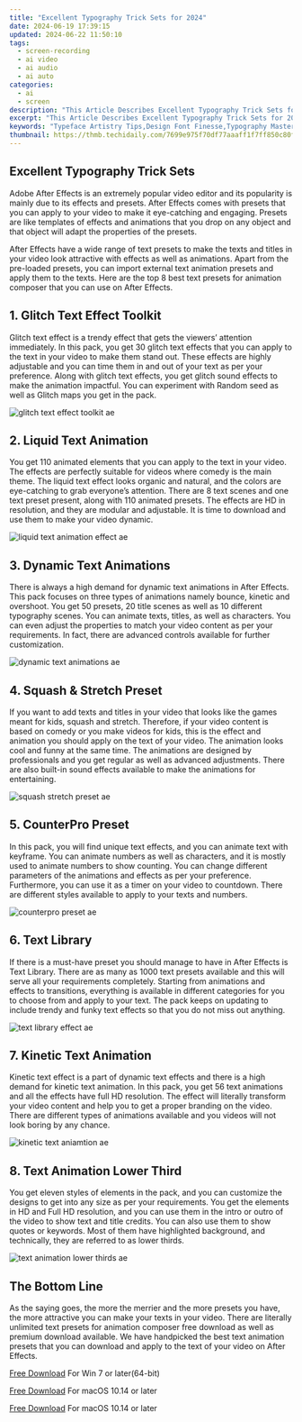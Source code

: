 ```yaml
---
title: "Excellent Typography Trick Sets for 2024"
date: 2024-06-19 17:39:15
updated: 2024-06-22 11:50:10
tags: 
  - screen-recording
  - ai video
  - ai audio
  - ai auto
categories: 
  - ai
  - screen
description: "This Article Describes Excellent Typography Trick Sets for 2024"
excerpt: "This Article Describes Excellent Typography Trick Sets for 2024"
keywords: "Typeface Artistry Tips,Design Font Finesse,Typography Mastery Hack,Layout Expertise Guide,Font Effective Techniques,Stylish Text Arrangement,Proficient Lettering Setup"
thumbnail: https://thmb.techidaily.com/7699e975f70df77aaaff1f7ff850c80f5528a8664aaaf1c97135009707fe41f7.jpg
---
```


## Excellent Typography Trick Sets

Adobe After Effects is an extremely popular video editor and its popularity is mainly due to its effects and presets. After Effects comes with presets that you can apply to your video to make it eye-catching and engaging. Presets are like templates of effects and animations that you drop on any object and that object will adapt the properties of the presets.

After Effects have a wide range of text presets to make the texts and titles in your video look attractive with effects as well as animations. Apart from the pre-loaded presets, you can import external text animation presets and apply them to the texts. Here are the top 8 best text presets for animation composer that you can use on After Effects.

## 1\. Glitch Text Effect Toolkit

Glitch text effect is a trendy effect that gets the viewers’ attention immediately. In this pack, you get 30 glitch text effects that you can apply to the text in your video to make them stand out. These effects are highly adjustable and you can time them in and out of your text as per your preference. Along with glitch text effects, you get glitch sound effects to make the animation impactful. You can experiment with Random seed as well as Glitch maps you get in the pack.

![glitch text effect toolkit ae](https://images.wondershare.com/filmora/article-images/2022/07/glitch-text-effect-toolkit-ae.jpg)

## 2\. Liquid Text Animation

You get 110 animated elements that you can apply to the text in your video. The effects are perfectly suitable for videos where comedy is the main theme. The liquid text effect looks organic and natural, and the colors are eye-catching to grab everyone’s attention. There are 8 text scenes and one text preset present, along with 110 animated presets. The effects are HD in resolution, and they are modular and adjustable. It is time to download and use them to make your video dynamic.

![liquid text animation effect ae](https://images.wondershare.com/filmora/article-images/2022/07/liquid-text-animation-effect-ae.jpg)

## 3\. Dynamic Text Animations

There is always a high demand for dynamic text animations in After Effects. This pack focuses on three types of animations namely bounce, kinetic and overshoot. You get 50 presets, 20 title scenes as well as 10 different typography scenes. You can animate texts, titles, as well as characters. You can even adjust the properties to match your video content as per your requirements. In fact, there are advanced controls available for further customization.

![dynamic text animations ae](https://images.wondershare.com/filmora/article-images/2022/07/dynamic-text-animations-ae.jpg)

## 4\. Squash & Stretch Preset

If you want to add texts and titles in your video that looks like the games meant for kids, squash and stretch. Therefore, if your video content is based on comedy or you make videos for kids, this is the effect and animation you should apply on the text of your video. The animation looks cool and funny at the same time. The animations are designed by professionals and you get regular as well as advanced adjustments. There are also built-in sound effects available to make the animations for entertaining.

![squash stretch preset ae](https://images.wondershare.com/filmora/article-images/2022/07/squash-stretch-preset-ae.jpg)

## 5\. CounterPro Preset

In this pack, you will find unique text effects, and you can animate text with keyframe. You can animate numbers as well as characters, and it is mostly used to animate numbers to show counting. You can change different parameters of the animations and effects as per your preference. Furthermore, you can use it as a timer on your video to countdown. There are different styles available to apply to your texts and numbers.

![counterpro preset ae](https://images.wondershare.com/filmora/article-images/2022/07/counterpro-preset-ae.jpg)

## 6\. Text Library

If there is a must-have preset you should manage to have in After Effects is Text Library. There are as many as 1000 text presets available and this will serve all your requirements completely. Starting from animations and effects to transitions, everything is available in different categories for you to choose from and apply to your text. The pack keeps on updating to include trendy and funky text effects so that you do not miss out anything.

![text library effect ae](https://images.wondershare.com/filmora/article-images/2022/07/text-library-effect-ae.jpg)

## 7\. Kinetic Text Animation

Kinetic text effect is a part of dynamic text effects and there is a high demand for kinetic text animation. In this pack, you get 56 text animations and all the effects have full HD resolution. The effect will literally transform your video content and help you to get a proper branding on the video. There are different types of animations available and you videos will not look boring by any chance.

![kinetic text aniamtion ae](https://images.wondershare.com/filmora/article-images/2022/07/kinetic-text-aniamtion-ae.jpg)

## 8\. Text Animation Lower Third

You get eleven styles of elements in the pack, and you can customize the designs to get into any size as per your requirements. You get the elements in HD and Full HD resolution, and you can use them in the intro or outro of the video to show text and title credits. You can also use them to show quotes or keywords. Most of them have highlighted background, and technically, they are referred to as lower thirds.

![text animation lower thirds ae](https://images.wondershare.com/filmora/article-images/2022/07/text-animation-lower-thirds-ae.jpg)

## The Bottom Line

As the saying goes, the more the merrier and the more presets you have, the more attractive you can make your texts in your video. There are literally unlimited text presets for animation composer free download as well as premium download available. We have handpicked the best text animation presets that you can download and apply to the text of your video on After Effects.

[Free Download](https://tools.techidaily.com/wondershare/filmora/download/) For Win 7 or later(64-bit)

[Free Download](https://tools.techidaily.com/wondershare/filmora/download/) For macOS 10.14 or later

[Free Download](https://tools.techidaily.com/wondershare/filmora/download/) For macOS 10.14 or later

<ins class="adsbygoogle"
     style="display:block"
     data-ad-format="autorelaxed"
     data-ad-client="ca-pub-7571918770474297"
     data-ad-slot="1223367746"></ins>

<ins class="adsbygoogle"
     style="display:block"
     data-ad-format="autorelaxed"
     data-ad-client="ca-pub-7571918770474297"
     data-ad-slot="1223367746"></ins>



<ins class="adsbygoogle"
     style="display:block"
     data-ad-client="ca-pub-7571918770474297"
     data-ad-slot="8358498916"
     data-ad-format="auto"
     data-full-width-responsive="true"></ins>


